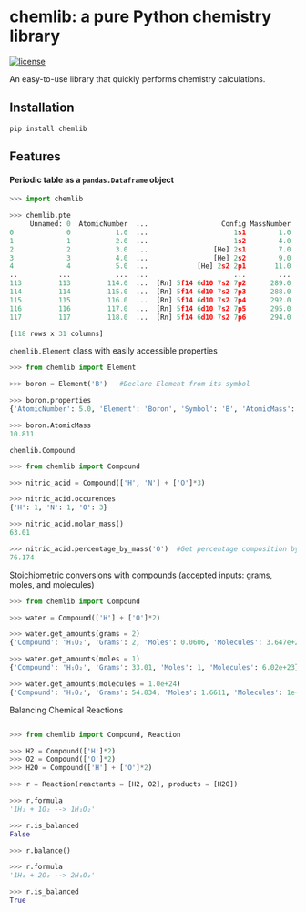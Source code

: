 # chemlib: a pure Python chemistry library

[![license](https://img.shields.io/github/license/mashape/apistatus.svg?maxAge=2592000)](https://github.com/harirakul/chemlib/blob/master/LICENSE.txt)

An easy-to-use library that quickly performs chemistry calculations.

## Installation
```
pip install chemlib
```

## Features

#### Periodic table as a ```pandas.Dataframe``` object

```python
>>> import chemlib

>>> chemlib.pte
     Unnamed: 0  AtomicNumber  ...                  Config MassNumber
0             0           1.0  ...                     1s1        1.0
1             1           2.0  ...                     1s2        4.0
2             2           3.0  ...                [He] 2s1        7.0
3             3           4.0  ...                [He] 2s2        9.0
4             4           5.0  ...            [He] 2s2 2p1       11.0
..          ...           ...  ...                     ...        ...
113         113         114.0  ...  [Rn] 5f14 6d10 7s2 7p2      289.0
114         114         115.0  ...  [Rn] 5f14 6d10 7s2 7p3      288.0
115         115         116.0  ...  [Rn] 5f14 6d10 7s2 7p4      292.0
116         116         117.0  ...  [Rn] 5f14 6d10 7s2 7p5      295.0
117         117         118.0  ...  [Rn] 5f14 6d10 7s2 7p6      294.0

[118 rows x 31 columns]
```

```chemlib.Element``` class with easily accessible properties

```python
>>> from chemlib import Element

>>> boron = Element('B')   #Declare Element from its symbol

>>> boron.properties
{'AtomicNumber': 5.0, 'Element': 'Boron', 'Symbol': 'B', 'AtomicMass': 10.811, 'Neutrons': 6.0, 'Protons': 5.0, 'Electrons': 5.0, 'Period': 2.0, 'Group': 13.0, 'Phase': 'solid', 'Radioactive': False, 'Natural': True, 'Metal': False, 'Nonmetal': False, 'Metalloid': True, 'Type': 'Metalloid', 'AtomicRadius': '1.2', 'Electronegativity': 2.04, 'FirstIonization': '8.298', 'Density': '2.34', 'MeltingPoint': '2573.15', 'BoilingPoint': '4200', 'Isotopes': 6.0, 'Discoverer': 'Gay-Lussac', 'Year': '1808', 'SpecificHeat': '1.026', 'Shells': 2.0, 'Valence': 3.0, 'Config': '[He] 2s2 2p1', 'MassNumber': 11.0}

>>> boron.AtomicMass
10.811
```

```chemlib.Compound``` 

```python
>>> from chemlib import Compound

>>> nitric_acid = Compound(['H', 'N'] + ['O']*3)

>>> nitric_acid.occurences
{'H': 1, 'N': 1, 'O': 3}

>>> nitric_acid.molar_mass()
63.01

>>> nitric_acid.percentage_by_mass('O')  #Get percentage composition by mass of a constituent element of choice
76.174

```

Stoichiometric conversions with compounds (accepted inputs: grams, moles, and molecules)

```python
>>> from chemlib import Compound

>>> water = Compound(['H'] + ['O']*2)

>>> water.get_amounts(grams = 2)
{'Compound': 'H₁O₂', 'Grams': 2, 'Moles': 0.0606, 'Molecules': 3.647e+22}

>>> water.get_amounts(moles = 1)
{'Compound': 'H₁O₂', 'Grams': 33.01, 'Moles': 1, 'Molecules': 6.02e+23}

>>> water.get_amounts(molecules = 1.0e+24)
{'Compound': 'H₁O₂', 'Grams': 54.834, 'Moles': 1.6611, 'Molecules': 1e+24}

```

Balancing Chemical Reactions

```python

>>> from chemlib import Compound, Reaction

>>> H2 = Compound(['H']*2)
>>> O2 = Compound(['O']*2)
>>> H2O = Compound(['H'] + ['O']*2)

>>> r = Reaction(reactants = [H2, O2], products = [H2O])

>>> r.formula
'1H₂ + 1O₂ --> 1H₁O₂'

>>> r.is_balanced
False

>>> r.balance()

>>> r.formula
'1H₂ + 2O₂ --> 2H₁O₂'

>>> r.is_balanced
True
```

